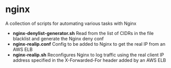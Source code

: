 nginx
=====

A collection of scripts for automating various tasks with Nginx

- **nginx-denylist-generator.sh** Read from the list of CIDRs in the file blacklist and generate the Nginx deny conf
- **nginx-realip.conf** Config to be added to Nginx to get the real IP from an AWS ELB
- **nginx-realip.sh** Reconfigures Nginx to log traffic using the real client IP address specified in the X-Forwarded-For header added by an AWS ELB